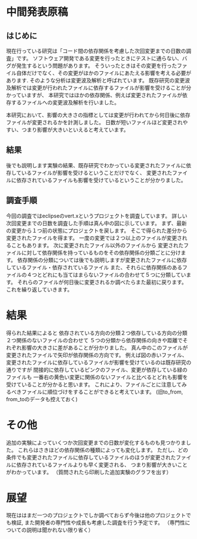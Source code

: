 # 中間発表原稿

## はじめに
現在行っている研究は「コード間の依存関係を考慮した次回変更までの日数の調査」です。
ソフトウェア開発である変更を行ったときにテストに通らない、バグが発生するという問題があります。
そういったときはその変更を行ったファイル自体だけでなく、その変更がほかのファイルにあたえる影響を考える必要があります.
そのような分析は変更波及解析と呼ばれています。
既存研究の変更波及解析では変更が行われたファイルに依存するファイルが影響を受けることが分かっていますが、
本研究ではほかの依存関係、例えば変更されたファイルが依存するファイルへの変更波及解析を行いました。

本研究において、影響の大きさの指標としては変更が行われてから何日後に依存ファイルが変更されるかを計測しました。
日数が短いファイルほど変更されやすい、つまり影響が大きいといえると考えています。


## 結果
後でも説明します実験の結果、既存研究でわかっている変更されたファイルに依存しているファイルが影響を受けるということだけでなく、
変更されたファイルに依存されているファイルも影響を受けているということが分かりました。


## 調査手順
今回の調査ではeclipseのvert.xというプロジェクトを調査しています。
詳しい次回変更までの日数を調査した手順は真ん中の図に示しています。
まず、最新の変更から１つ前の状態にプロジェクトを戻します。
そこで得られた差分から変更されたファイルを得ます。
一度の変更では２つ以上のファイルが変更されることもあります。
次に変更されたファイル以外のファイルから
変更されたファイルに対して依存関係を持っているものをその依存関係の分類ごとに分けます。
依存関係の分類については後でも説明しますが変更されたファイルに依存しているファイル・依存されているファイル
また、それらに依存関係のあるファイルの４つとどれにも当てはまらないファイルの合わせて５つに分類しています。
それらのファイルが何日後に変更されるか調べたらまた最初に戻ります。
これを繰り返していきます。


# 結果
得られた結果によると
依存されている方向の分類２つ依存している方向の分類２つ関係のないファイルの合わせて
５つの分類から依存関係の向きや距離でそれぞれ影響の大きさに差があることが分かりました。
真ん中のこのファイルが変更されたファイルで矢印が依存関係の方向です。
例えば図の赤いファイル、変更されたファイルに依存しているファイルが影響を受けているのは既存研究の通りですが
間接的に依存しているピンクのファイル、変更が依存している緑のファイルも
一番右の黄色い変更に関係のないファイルと比べるとどれも影響を受けていることが分かると思います。
これにより、ファイルごとに注意してみるべきファイルに順位づけをすることができると考えています。
(旧to_from, from_toのデータも控えておく)


# その他
追加の実験によっていくつか次回変更までの日数が変化するものも見つかりました。
これらはさきほどの依存関係の種類によっても変化します。
ただし、どの条件でも変更されたファイルに依存しているファイルのほうが変更されたファイルに依存されているファイルよりも早く変更される、
つまり影響が大きいことがわかっています。
（質問されたら印刷した追加実験のグラフを出す）


# 展望
現在ははまだ一つのプロジェクトでしか調べておらず今後は他のプロジェクトでも検証,
また開発者の専門性や成長も考慮した調査を行う予定です。
（専門性についての説明は聞かれない限り省く）